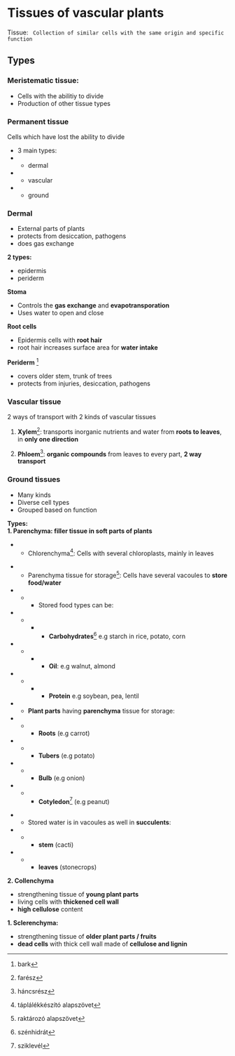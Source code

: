 # Tissues of vascular plants

Tissue: ``` Collection of similar cells with the same origin and specific function```

## Types
### Meristematic tissue:
* Cells with the abilitiy to divide
* Production of other tissue types
### Permanent tissue
Cells which have lost the ability to divide
 * 3 main types:
 * * dermal
 * * vascular
 * * ground
### Dermal
* External parts of plants
* protects from desiccation, pathogens
* does gas exchange

**2 types:**
* epidermis
* periderm

**Stoma**
* Controls the **gas exchange** and **evapotransporation**
* Uses water to open and close

**Root cells**
* Epidermis cells with **root hair**
* root hair increases surface area for **water intake**

**Periderm** [^1]
[^1]: bark
* covers older stem, trunk of trees
* protects from injuries, desiccation, pathogens
### Vascular tissue
2 ways of transport with 2 kinds of vascular tissues

1. **Xylem**[^2]: transports inorganic nutrients and water from **roots to leaves**, in **only one direction**
[^2]: farész
2. **Phloem**[^3]: **organic compounds** from leaves to every part, **2 way transport**
[^3]: háncsrész

### Ground tissues
* Many kinds
* Diverse cell types
* Grouped based on function

**Types:** \
**1. Parenchyma: filler tissue in soft parts of plants**
* * Chlorenchyma[^4]: Cells with several chloroplasts, mainly in leaves
[^4]: táplálékkészító alapszövet
* * Parenchyma tissue for storage[^5]: Cells have several vacoules to **store food/water**
* * * Stored food types can be:
* * * * **Carbohydrates**[^6] e.g starch in rice, potato, corn
* * * * **Oil**:  e.g walnut, almond
* * * * **Protein** e.g soybean, pea, lentil
* * **Plant parts** having **parenchyma** tissue for storage:
* * * **Roots** (e.g carrot)
* * * **Tubers** (e.g potato)
* * * **Bulb** (e.g onion)
* * * **Cotyledon**[^7] (e.g peanut)
[^6]: szénhidrát
[^5]: raktározó alapszövet
[^7]: sziklevél
* * Stored water is in vacoules as well in **succulents**:
* * * **stem** (cacti)
* * * **leaves** (stonecrops)

**2. Collenchyma**
* strengthening tissue of **young plant parts**
* living cells with **thickened cell wall**
* **high cellulose** content

**1. Sclerenchyma:**
* strengthening tissue of **older plant parts / fruits**
* **dead cells** with thick cell wall made of **cellulose and lignin**